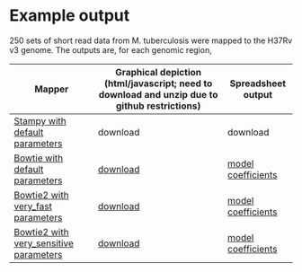 # Example output
250 sets of short read data from M. tuberculosis were mapped to the H37Rv v3 genome.
The outputs are, for each genomic region,


|  Mapper   |    Graphical depiction (html/javascript; need to download and unzip due to github restrictions)   |    Spreadsheet output |
|-----------|--------------------------|-----------------------|
| [Stampy with default parameters](../testdata/map_with_stampy.sh) |  download  |  download |
| [Bowtie with default parameters](../testdata/map_with_bowtie.sh) |  [download](bowtie/bowtie.html.zip)  |  [model coefficients](bowtie/bowtie_coeffs.csv) |
| [Bowtie2 with very_fast parameters](../testdata/map_with_bowtie2_very_fast.sh) |  [download](bowtie2_vf/bowtie2_vf.html.zip)  |  [model coefficients](bowtie2_vf/bowtie2_vf_coeffs.csv) |
| [Bowtie2 with very_sensitive parameters](../testdata/map_with_bowtie2_very_sensitive.sh) |  [download](bowtie2_vf/bowtie2_vs.html.zip)  |  [model coefficients](bowtie2_vs/bowtie2_vs_coeffs.csv) |


